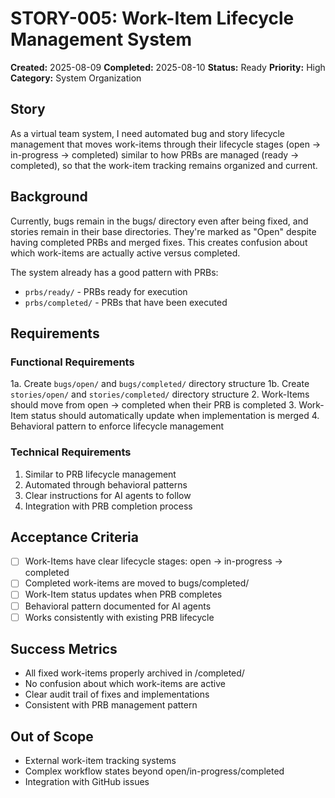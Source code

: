 # STORY-005: Work-Item Lifecycle Management System

**Created:** 2025-08-09
**Completed:** 2025-08-10
**Status:** Ready
**Priority:** High
**Category:** System Organization

## Story

As a virtual team system, I need automated bug and story lifecycle management that moves work-items through their lifecycle stages (open → in-progress → completed) similar to how PRBs are managed (ready → completed), so that the work-item tracking remains organized and current.

## Background

Currently, bugs remain in the bugs/ directory even after being fixed, and stories remain in their base directories. They're marked as "Open" despite having completed PRBs and merged fixes. This creates confusion about which work-items are actually active versus completed.

The system already has a good pattern with PRBs:
- `prbs/ready/` - PRBs ready for execution
- `prbs/completed/` - PRBs that have been executed

## Requirements

### Functional Requirements
1a. Create `bugs/open/` and `bugs/completed/` directory structure
1b. Create `stories/open/` and `stories/completed/` directory structure
2. Work-Items should move from open → completed when their PRB is completed
3. Work-Item status should automatically update when implementation is merged
4. Behavioral pattern to enforce lifecycle management

### Technical Requirements  
1. Similar to PRB lifecycle management
2. Automated through behavioral patterns
3. Clear instructions for AI agents to follow
4. Integration with PRB completion process

## Acceptance Criteria

- [ ] Work-Items have clear lifecycle stages: open → in-progress → completed
- [ ] Completed work-items are moved to bugs/completed/
- [ ] Work-Item status updates when PRB completes
- [ ] Behavioral pattern documented for AI agents
- [ ] Works consistently with existing PRB lifecycle

## Success Metrics

- All fixed work-items properly archived in <base-directory>/completed/
- No confusion about which work-items are active
- Clear audit trail of fixes and implementations
- Consistent with PRB management pattern

## Out of Scope

- External work-item tracking systems
- Complex workflow states beyond open/in-progress/completed
- Integration with GitHub issues
